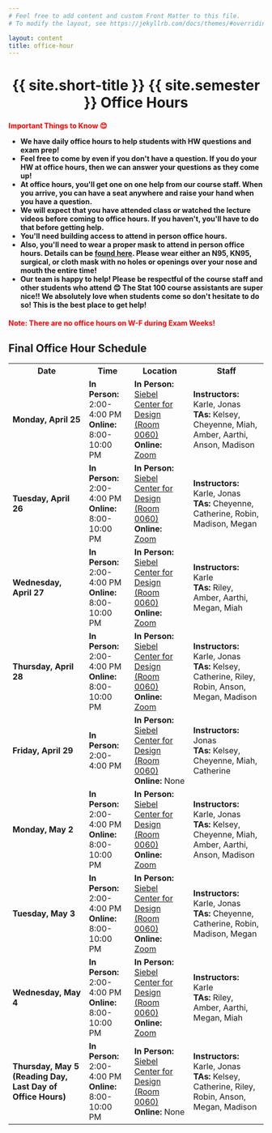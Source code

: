 ```yaml
---
# Feel free to add content and custom Front Matter to this file.
# To modify the layout, see https://jekyllrb.com/docs/themes/#overriding-theme-defaults

layout: content
title: office-hour
---
```


<h1 style="text-align:center;">{{ site.short-title }} {{ site.semester }} Office Hours</h1>

<h4><b style="color: red;">Important Things to Know &#128522;</b>
<ul>
    <li>We have daily office hours to help students with HW questions and exam prep!</li>
    <li>Feel free to come by even if you don't have a question. If you do your HW at office hours, then we can answer your questions as they come up!</li>
    <li>At office hours, you'll get one on one help from our course staff. When you arrive, you can have a seat anywhere and raise your hand when you have a question.</li>
    <li>We will expect that you have attended class or watched the lecture videos before coming to office hours. If you haven't, you'll have to do that before getting help.</li>
    <li>You'll need building access to attend in person office hours.</li>
    <li>Also, you'll need to wear a proper mask to attend in person office hours. Details can be <a href="https://covid19.illinois.edu/health-and-support/face-coverings/" target="_blank">found here</a>. Please wear either an N95, KN95, surgical, or cloth mask with no holes or openings over your nose and mouth the entire time!</li>
    <li>Our team is happy to help! Please be respectful of the course staff and other students who attend &#128522; The Stat 100 course assistants are super nice!! We absolutely love when students come so don't hesitate to do so! This is the best place to get help!</li>
</ul>
</h4>

<b style="color: red;">Note: There are no office hours on W-F during Exam Weeks!</b>

<style>
  .staff_oh td {
    text-align: left;
  }
</style>

## Final Office Hour Schedule

<div class="table-responsive staff_oh">
  <table class="table table-bordered" style="table-layout: auto;">
      <tr>
        <th>Date</th>
        <th>Time</th>
        <th>Location</th>
        <th>Staff</th>
      </tr>
      <tr>
        <td><b>Monday, April 25</b></td>
        <td><b>In Person:</b> 2:00-4:00 PM<br><b>Online:</b> 8:00-10:00 PM</td>
        <td><b>In Person:</b> <a href="https://www.google.com/maps/place/Siebel+Center+for+Design/@40.1025572,-88.2353609,17z/data=!3m1!4b1!4m5!3m4!1s0x880cd70f5003035d:0xe7fb9f2c25e7cc08!8m2!3d40.1025531!4d-88.2331722" target="_blank">Siebel Center for Design (Room 0060)</a><br><b>Online:</b> <a href="https://illinois.zoom.us/j/93223625206?pwd=MHhPbTNvelV6ZG1YVUJMVVFHdTU2UT09" target="_blank">Zoom</a></td>
        <td><b>Instructors:</b> Karle, Jonas<br><b>TAs:</b> Kelsey, Cheyenne, Miah, Amber, Aarthi, Anson, Madison</td>
      </tr>
      <tr>
        <td><b>Tuesday, April 26</b></td>
        <td><b>In Person:</b> 2:00-4:00 PM<br><b>Online:</b> 8:00-10:00 PM</td>
        <td><b>In Person:</b> <a href="https://www.google.com/maps/place/Siebel+Center+for+Design/@40.1025572,-88.2353609,17z/data=!3m1!4b1!4m5!3m4!1s0x880cd70f5003035d:0xe7fb9f2c25e7cc08!8m2!3d40.1025531!4d-88.2331722" target="_blank">Siebel Center for Design (Room 0060)</a><br><b>Online:</b> <a href="https://illinois.zoom.us/j/93223625206?pwd=MHhPbTNvelV6ZG1YVUJMVVFHdTU2UT09" target="_blank">Zoom</a></td>
        <td><b>Instructors:</b> Karle, Jonas<br><b>TAs:</b> Cheyenne, Catherine, Robin, Madison, Megan</td>
      </tr>
      <tr>
        <td><b>Wednesday, April 27</b></td>
        <td><b>In Person:</b> 2:00-4:00 PM<br><b>Online:</b> 8:00-10:00 PM</td>
        <td><b>In Person:</b> <a href="https://www.google.com/maps/place/Siebel+Center+for+Design/@40.1025572,-88.2353609,17z/data=!3m1!4b1!4m5!3m4!1s0x880cd70f5003035d:0xe7fb9f2c25e7cc08!8m2!3d40.1025531!4d-88.2331722" target="_blank">Siebel Center for Design (Room 0060)</a><br><b>Online:</b> <a href="https://illinois.zoom.us/j/93223625206?pwd=MHhPbTNvelV6ZG1YVUJMVVFHdTU2UT09" target="_blank">Zoom</a></td>
        <td><b>Instructors:</b> Karle<br><b>TAs:</b> Riley, Amber, Aarthi, Megan, Miah</td>
      </tr>
      <tr>
        <td><b>Thursday, April 28</b></td>
        <td><b>In Person:</b> 2:00-4:00 PM<br><b>Online:</b> 8:00-10:00 PM</td>
        <td><b>In Person:</b> <a href="https://www.google.com/maps/place/Siebel+Center+for+Design/@40.1025572,-88.2353609,17z/data=!3m1!4b1!4m5!3m4!1s0x880cd70f5003035d:0xe7fb9f2c25e7cc08!8m2!3d40.1025531!4d-88.2331722" target="_blank">Siebel Center for Design (Room 0060)</a><br><b>Online:</b> <a href="https://illinois.zoom.us/j/93223625206?pwd=MHhPbTNvelV6ZG1YVUJMVVFHdTU2UT09" target="_blank">Zoom</a></td>
        <td><b>Instructors:</b> Karle, Jonas<br><b>TAs:</b> Kelsey, Catherine, Riley, Robin, Anson, Megan, Madison</td>
      </tr>
      <tr>
        <td><b>Friday, April 29</b></td>
        <td><b>In Person:</b> 2:00-4:00 PM</td>
        <td><b>In Person:</b> <a href="https://www.google.com/maps/place/Siebel+Center+for+Design/@40.1025572,-88.2353609,17z/data=!3m1!4b1!4m5!3m4!1s0x880cd70f5003035d:0xe7fb9f2c25e7cc08!8m2!3d40.1025531!4d-88.2331722" target="_blank">Siebel Center for Design (Room 0060)</a><br><b>Online:</b> None</td>
        <td><b>Instructors:</b> Jonas<br><b>TAs:</b> Kelsey, Cheyenne, Miah, Catherine</td>
      </tr>
      <tr>
        <td><b>Monday, May 2</b></td>
        <td><b>In Person:</b> 2:00-4:00 PM<br><b>Online:</b> 8:00-10:00 PM</td>
        <td><b>In Person:</b> <a href="https://www.google.com/maps/place/Siebel+Center+for+Design/@40.1025572,-88.2353609,17z/data=!3m1!4b1!4m5!3m4!1s0x880cd70f5003035d:0xe7fb9f2c25e7cc08!8m2!3d40.1025531!4d-88.2331722" target="_blank">Siebel Center for Design (Room 0060)</a><br><b>Online:</b> <a href="https://illinois.zoom.us/j/93223625206?pwd=MHhPbTNvelV6ZG1YVUJMVVFHdTU2UT09" target="_blank">Zoom</a></td>
        <td><b>Instructors:</b> Karle, Jonas<br><b>TAs:</b> Kelsey, Cheyenne, Miah, Amber, Aarthi, Anson, Madison</td>
      </tr>
      <tr>
        <td><b>Tuesday, May 3</b></td>
        <td><b>In Person:</b> 2:00-4:00 PM<br><b>Online:</b> 8:00-10:00 PM</td>
        <td><b>In Person:</b> <a href="https://www.google.com/maps/place/Siebel+Center+for+Design/@40.1025572,-88.2353609,17z/data=!3m1!4b1!4m5!3m4!1s0x880cd70f5003035d:0xe7fb9f2c25e7cc08!8m2!3d40.1025531!4d-88.2331722" target="_blank">Siebel Center for Design (Room 0060)</a><br><b>Online:</b> <a href="https://illinois.zoom.us/j/93223625206?pwd=MHhPbTNvelV6ZG1YVUJMVVFHdTU2UT09" target="_blank">Zoom</a></td>
        <td><b>Instructors:</b> Karle, Jonas<br><b>TAs:</b> Cheyenne, Catherine, Robin, Madison, Megan</td>
      </tr>
      <tr>
        <td><b>Wednesday, May 4</b></td>
        <td><b>In Person:</b> 2:00-4:00 PM<br><b>Online:</b> 8:00-10:00 PM</td>
        <td><b>In Person:</b> <a href="https://www.google.com/maps/place/Siebel+Center+for+Design/@40.1025572,-88.2353609,17z/data=!3m1!4b1!4m5!3m4!1s0x880cd70f5003035d:0xe7fb9f2c25e7cc08!8m2!3d40.1025531!4d-88.2331722" target="_blank">Siebel Center for Design (Room 0060)</a><br><b>Online:</b> <a href="https://illinois.zoom.us/j/93223625206?pwd=MHhPbTNvelV6ZG1YVUJMVVFHdTU2UT09" target="_blank">Zoom</a></td>
        <td><b>Instructors:</b> Karle<br><b>TAs:</b> Riley, Amber, Aarthi, Megan, Miah</td>
      </tr>
      <tr>
        <td><b>Thursday, May 5 (Reading Day, Last Day of Office Hours)</b></td>
        <td><b>In Person:</b> 2:00-4:00 PM<br><b>Online:</b> 8:00-10:00 PM</td>
        <td><b>In Person:</b> <a href="https://www.google.com/maps/place/Siebel+Center+for+Design/@40.1025572,-88.2353609,17z/data=!3m1!4b1!4m5!3m4!1s0x880cd70f5003035d:0xe7fb9f2c25e7cc08!8m2!3d40.1025531!4d-88.2331722" target="_blank">Siebel Center for Design (Room 0060)</a><br><b>Online:</b> None</td>
        <td><b>Instructors:</b> Karle, Jonas<br><b>TAs:</b> Kelsey, Catherine, Riley, Robin, Anson, Megan, Madison</td>
      </tr>
  </table>
</div>

